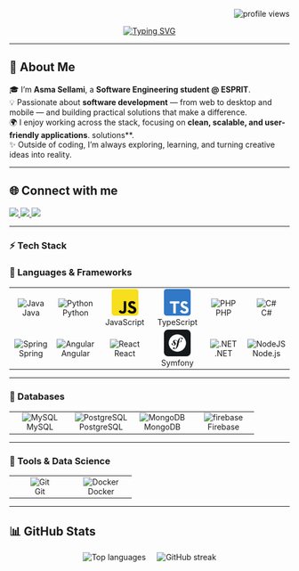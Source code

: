 <!-- Header GIF -->
<!-- ![👋 Hi, I'm Asma Sellami](https://user-images.githubusercontent.com/10498744/210012254-234538ff-d198-48aa-8964-37e6fd45d227.gif) -->

<!-- Profile views -->
<p align="right">
  <img src="https://komarev.com/ghpvc/?username=asmasellami&label=Profile%20views&color=0e75b6&style=flat" alt="profile views" />
</p>

<!-- Typing SVG -->
<p align="center">
  <a href="https://git.io/typing-svg">
    <img src="https://readme-typing-svg.herokuapp.com?font=Fira+Code&size=24&duration=3000&pause=1000&color=467FF7&center=true&vCenter=true&width=600&lines=Hi+%F0%9F%91%8B%2C+I'm+Asma+Sellami" alt="Typing SVG" />
  </a>
</p>

---

## 👋 About Me  

🎓 I’m **Asma Sellami**, a **Software Engineering student @ ESPRIT**.  
💡 Passionate about **software development** — from web to desktop and mobile — and building practical solutions that make a difference.  
🌍 I enjoy working across the stack, focusing on **clean, scalable, and user-friendly applications**.  solutions**.  
✨ Outside of coding, I’m always exploring, learning, and turning creative ideas into reality.  

---

## 🌐 Connect with me  

<p>
  <a href="https://www.linkedin.com/in/asma-sellami-9698b02a9/" target="_blank">
    <img src="https://img.shields.io/badge/LinkedIn-0077B5?logo=linkedin&logoColor=white" height="28" />
  </a>
  <a href="mailto:asma.sellami@esprit.tn" target="_blank">
    <img src="https://img.shields.io/badge/Outlook-0078D4?logo=microsoft-outlook&logoColor=white" height="28" />
  </a>
  <a href="https://github.com/asmasellami" target="_blank">
    <img src="https://img.shields.io/badge/GitHub-181717?logo=github&logoColor=white" height="28" />
  </a>
</p>

---

### ⚡ Tech Stack  
### 🔹 Languages & Frameworks  
<div>
<table>
  <tr>
    <td align="center" width="96"><img src="https://github.com/syvixor/skills-icons/raw/main/icons/java.svg" width="48" height="48" alt="Java" /><br>Java</td>
    <td align="center" width="96"><img src="https://github.com/syvixor/skills-icons/raw/main/icons/python.svg" width="48" height="48" alt="Python" /><br>Python</td>
    <td align="center" width="96"><img src="https://github.com/syvixor/skills-icons/raw/main/icons/javascript.svg" width="48" height="48" alt="JavaScript" /><br>JavaScript</td>
    <td align="center" width="96"><img src="https://github.com/syvixor/skills-icons/raw/main/icons/typescript.svg" width="48" height="48" alt="TypeScript" /><br>TypeScript</td>
    <td align="center" width="96"><img src="https://github.com/syvixor/skills-icons/raw/main/icons/php.svg" width="48" height="48" alt="PHP" /><br>PHP</td>
    <td align="center" width="96"><img src="https://github.com/syvixor/skills-icons/raw/main/icons/csharp.svg" width="48" height="48" alt="C#" /><br>C#</td>
  </tr>
  <tr>
    <td align="center" width="96"><img src="https://github.com/syvixor/skills-icons/raw/main/icons/spring.svg" width="48" height="48" alt="Spring" /><br>Spring</td>
    <td align="center" width="96"><img src="https://github.com/syvixor/skills-icons/raw/main/icons/angularjs.svg" width="48" height="48" alt="Angular" /><br>Angular</td>
    <td align="center" width="96"><img src="https://github.com/syvixor/skills-icons/raw/main/icons/reactjs.svg" width="48" height="48" alt="React" /><br>React</td>
    <td align="center" width="96"><img src="https://github.com/syvixor/skills-icons/raw/main/icons/symfony.svg" width="48" height="48" alt="Symfony" /><br>Symfony</td>
    <td align="center" width="96"><img src="https://github.com/syvixor/skills-icons/raw/main/icons/dotnet.svg" width="48" height="48" alt=".NET" /><br>.NET</td>
    <td align="center" width="96"><img src="https://github.com/syvixor/skills-icons/raw/main/icons/nodejs.svg" width="48" height="48" alt="NodeJS" /><br>Node.js</td>
  </tr>
</table>
</div>

---

### 🔹 Databases  
<div>
<table>
  <tr>
    <td align="center" width="96"><img src="https://github.com/syvixor/skills-icons/raw/main/icons/mysql.svg" width="48" height="48" alt="MySQL" /><br>MySQL</td>
    <td align="center" width="96"><img src="https://github.com/syvixor/skills-icons/raw/main/icons/postgresql.svg" width="48" height="48" alt="PostgreSQL" /><br>PostgreSQL</td>
    <td align="center" width="96"><img src="https://github.com/syvixor/skills-icons/raw/main/icons/mongodb.svg" width="48" height="48" alt="MongoDB" /><br>MongoDB</td>
    <td align="center" width="96"><img src="https://github.com/syvixor/skills-icons/raw/main/icons/firebase.svg" width="48" height="48" alt="firebase" /><br>Firebase</td>
    
  </tr>
</table>
</div>

---

### 🔹 Tools & Data Science  
<div>
<table>
  <tr>
    <td align="center" width="96"><img src="https://github.com/syvixor/skills-icons/raw/main/icons/git.svg" width="48" height="48" alt="Git" /><br>Git</td>
    <td align="center" width="96"><img src="https://github.com/syvixor/skills-icons/raw/main/icons/docker.svg" width="48" height="48" alt="Docker" /><br>Docker</td>
  </tr>
</table>
</div>

---

## 📊 GitHub Stats  

<div align="center" style="display: flex; justify-content: center; gap: 20px;">
  <img src="https://github-readme-stats.vercel.app/api/top-langs?username=asmasellami&theme=react&layout=compact&langs_count=6&hide_border=false" alt="Top languages" height="180px"/>
  <img src="https://streak-stats.demolab.com/?user=asmasellami&theme=react&hide_border=false" alt="GitHub streak" height="180px"/>
</div>
